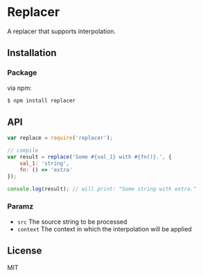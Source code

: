 # Replacer

A replacer that supports interpolation.

## Installation

### Package

via npm:

```bash
$ npm install replacer
```

## API

```js
var replace = require('replacer');

// compile
var result = replace('Some #{val_1} with #{fn()}.', {
    val_1: 'string',
	fn: () => 'extra'
});

console.log(result); // will print: "Some string with extra."
```

### Paramz

 - `src`  The source string to be processed
 - `context`  The context in which the interpolation will be applied

## License

MIT